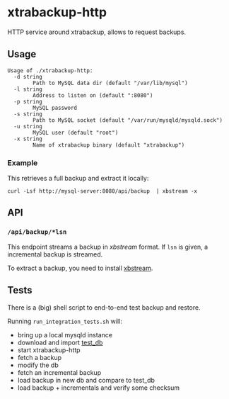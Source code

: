 # xtrabackup-http
HTTP service around xtrabackup, allows to request backups.

## Usage
```
Usage of ./xtrabackup-http:
  -d string
    	Path to MySQL data dir (default "/var/lib/mysql")
  -l string
    	Address to listen on (default ":8080")
  -p string
    	MySQL password
  -s string
    	Path to MySQL socket (default "/var/run/mysqld/mysqld.sock")
  -u string
    	MySQL user (default "root")
  -x string
    	Name of xtrabackup binary (default "xtrabackup")
```

### Example
This retrieves a full backup and extract it locally:

```
curl -Lsf http://mysql-server:8080/api/backup  | xbstream -x
```

## API
### `/api/backup/*lsn`
This endpoint streams a backup in *xbstream* format.
If `lsn` is given, a incremental backup is streamed.

To extract a backup, you need to install
[xbstream](https://www.percona.com/doc/percona-xtrabackup/2.2/xbstream/xbstream.html).


## Tests
There is a (big) shell script to end-to-end test backup and restore.

Running `run_integration_tests.sh` will:

- bring up a local mysqld instance
- download and import [test_db](https://github.com/datacharmer/test_db)
- start xtrabackup-http
- fetch a backup
- modify the db
- fetch an incremental backup
- load backup in new db and compare to test_db
- load backup + incrementals and verify some checksum
